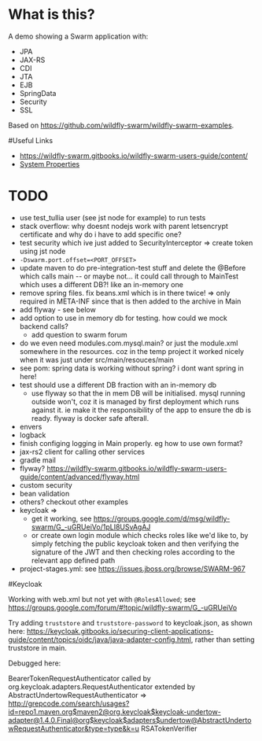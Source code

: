 # What is this?

A demo showing a Swarm application with:

- JPA
- JAX-RS
- CDI
- JTA
- EJB
- SpringData
- Security
- SSL

Based on https://github.com/wildfly-swarm/wildfly-swarm-examples.

#Useful Links

- https://wildfly-swarm.gitbooks.io/wildfly-swarm-users-guide/content/
- [System Properties](https://wildfly-swarm.gitbooks.io/wildfly-swarm-users-guide/content/configuration_properties.html)

# TODO

- use test_tullia user (see jst node for example) to run tests
- stack overflow: why doesnt nodejs work with parent letsencrypt certificate and why do i have to add specific one?
- test security which ive just added to SecurityInterceptor => create token using jst node
- `-Dswarm.port.offset=<PORT_OFFSET>`
- update maven to do pre-integration-test stuff and delete the @Before which calls main
  -- or maybe not... it could call through to MainTest which uses a different DB?! like an in-memory one
- remove spring files. fix beans.xml which is in there twice! => only required in META-INF since that is then added to the archive in Main
- add flyway - see below
- add option to use in memory db for testing. how could we mock backend calls?
  - add question to swarm forum
- do we even need modules.com.mysql.main? or just the module.xml somewhere in the resources. coz in the temp project it worked nicely when it was just under src/main/resouces/main
- see pom: spring data is working without spring? i dont want spring in here!
- test should use a different DB fraction with an in-memory db
  - use flyway so that the in mem DB will be initialised. mysql running outside won't, coz it is managed by first deployment which runs against it. ie make it the responsibility of the app to ensure the db is ready. flyway is docker safe afterall.
- envers
- logback
- finish configing logging in Main properly. eg how to use own format?
- jax-rs2 client for calling other services
- gradle mail
- flyway? https://wildfly-swarm.gitbooks.io/wildfly-swarm-users-guide/content/advanced/flyway.html
- custom security
- bean validation
- others? checkout other examples
- keycloak => 
  - get it working, see https://groups.google.com/d/msg/wildfly-swarm/G_-uGRUeiVo/1pLI8USvAgAJ
  - or create own login module which checks roles like we'd like to, by simply fetching the public keycloak token and then verifying the signature of the JWT and then checking roles according to the relevant app defined path
- project-stages.yml: see https://issues.jboss.org/browse/SWARM-967

#Keycloak

Working with web.xml but not yet with `@RolesAllowed`; see https://groups.google.com/forum/#!topic/wildfly-swarm/G_-uGRUeiVo

Try adding `truststore` and `truststore-password` to keycloak.json, as shown here: https://keycloak.gitbooks.io/securing-client-applications-guide/content/topics/oidc/java/java-adapter-config.html, rather than setting truststore in main.

Debugged here:

BearerTokenRequestAuthenticator
called by org.keycloak.adapters.RequestAuthenticator
extended by AbstractUndertowRequestAuthenticator
=> http://grepcode.com/search/usages?id=repo1.maven.org$maven2@org.keycloak$keycloak-undertow-adapter@1.4.0.Final@org$keycloak$adapters$undertow@AbstractUndertowRequestAuthenticator&type=type&k=u
RSATokenVerifier

